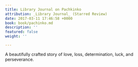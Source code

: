 ```yaml
---
title: Library Journal on Pachkinko
attribution: _Library Journal_ (Starred Review)
date: 2017-03-11 17:46:58 +0000
book: book/pachinko.md
description: ''
featured: false
weight: ''

---
```

A beautifully crafted story of love, loss, determination, luck, and perseverance.